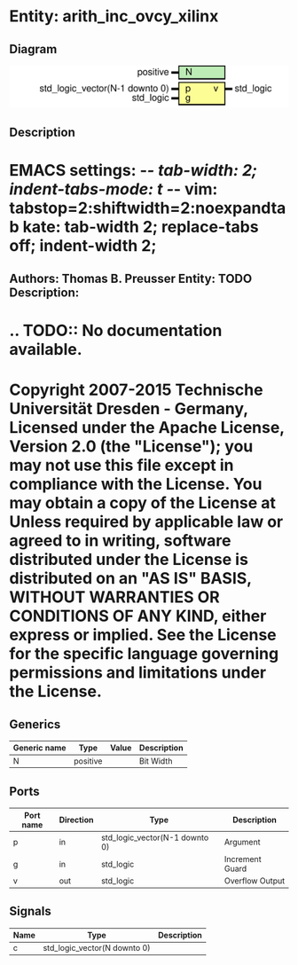 # Entity: arith_inc_ovcy_xilinx

## Diagram

![Diagram](arith_inc_ovcy_xilinx.svg "Diagram")
## Description

EMACS settings: -*-	tab-width: 2; indent-tabs-mode: t -*-
vim: tabstop=2:shiftwidth=2:noexpandtab
kate: tab-width 2; replace-tabs off; indent-width 2;
=============================================================================
Authors:					Thomas B. Preusser
Entity:					TODO
Description:
-------------------------------------
.. TODO:: No documentation available.
=============================================================================
Copyright 2007-2015 Technische Universität Dresden - Germany,
Licensed under the Apache License, Version 2.0 (the "License");
you may not use this file except in compliance with the License.
You may obtain a copy of the License at
Unless required by applicable law or agreed to in writing, software
distributed under the License is distributed on an "AS IS" BASIS,
WITHOUT WARRANTIES OR CONDITIONS OF ANY KIND, either express or implied.
See the License for the specific language governing permissions and
limitations under the License.
=============================================================================
## Generics

| Generic name | Type     | Value | Description |
| ------------ | -------- | ----- | ----------- |
| N            | positive |       | Bit Width   |
## Ports

| Port name | Direction | Type                           | Description     |
| --------- | --------- | ------------------------------ | --------------- |
| p         | in        | std_logic_vector(N-1 downto 0) | Argument        |
| g         | in        | std_logic                      | Increment Guard |
| v         | out       | std_logic                      | Overflow Output |
## Signals

| Name | Type                         | Description |
| ---- | ---------------------------- | ----------- |
| c    | std_logic_vector(N downto 0) |             |
